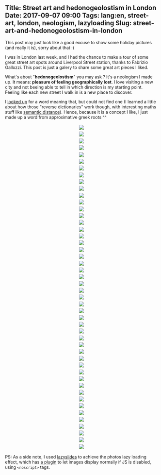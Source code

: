 Title: Street art and hedonogeolostism in London
Date: 2017-09-07 09:00
Tags: lang:en, street-art, london, neologism, lazyloading
Slug: street-art-and-hedonogeolostism-in-london
---

This post may just look like a good excuse to show some holiday pictures (and really it is), sorry about that :)

I was in London last week, and I had the chance to make a tour of some great street art spots around Liverpool Street station, thanks to Fabrizio Gallozzi.
This post is just a galery to share some great art pieces I liked.

What's about "**hedonogeolostism**" you may ask ? It's a neologism I made up.
It means: **pleasure of feeling geographically lost**.
I love visiting a new city and not beeing able to tell in which direction is my starting point.
Feeling like each new street I walk in is a new place to discover.

I [looked up](https://www.onelook.com/thesaurus/?s=pleasure%20of%20feeling%20geographically%20lost) for a word meaning that, but could not find one
(I learned a little about how those "reverse dictionaries" work though, with interesting maths stuff like [semantic distance](https://en.wikipedia.org/wiki/Semantic_similarity)).
Hence, because it is a concept I like, I just made up a word from approximative greek roots ^^

<div class="lazyload" data-noscript=""><noscript><img src="images/2017/09/p1050890.JPG"></noscript></div>

<div class="lazyload" data-noscript=""><noscript><img src="images/2017/09/p1050889.JPG"></noscript></div>

<div class="lazyload" data-noscript=""><noscript><img src="images/2017/09/p1050891.JPG"></noscript></div>

<div class="lazyload" data-noscript=""><noscript><img src="images/2017/09/p1050896.JPG"></noscript></div>

<div class="lazyload" data-noscript=""><noscript><img src="images/2017/09/p1050901.JPG"></noscript></div>

<div class="lazyload" data-noscript=""><noscript><img src="images/2017/09/p1050903.JPG"></noscript></div>

<div class="lazyload" data-noscript=""><noscript><img src="images/2017/09/p1050904.JPG"></noscript></div>

<div class="lazyload" data-noscript=""><noscript><img src="images/2017/09/p1050906.JPG"></noscript></div>

<div class="lazyload" data-noscript=""><noscript><img src="images/2017/09/p1050908.JPG"></noscript></div>

<div class="lazyload" data-noscript=""><noscript><img src="images/2017/09/p1050912.JPG"></noscript></div>

<div class="lazyload" data-noscript=""><noscript><img src="images/2017/09/p1050915.JPG"></noscript></div>

<div class="lazyload" data-noscript=""><noscript><img src="images/2017/09/p1050917.JPG"></noscript></div>

<div class="lazyload" data-noscript=""><noscript><img src="images/2017/09/p1050921.JPG"></noscript></div>

<div class="lazyload" data-noscript=""><noscript><img src="images/2017/09/p1050922.JPG"></noscript></div>

<div class="lazyload" data-noscript=""><noscript><img src="images/2017/09/p1050923.JPG"></noscript></div>

<div class="lazyload" data-noscript=""><noscript><img src="images/2017/09/p1050926.JPG"></noscript></div>

<div class="lazyload" data-noscript=""><noscript><img src="images/2017/09/p1050927.JPG"></noscript></div>

<div class="lazyload" data-noscript=""><noscript><img src="images/2017/09/p1050928.JPG"></noscript></div>

<div class="lazyload" data-noscript=""><noscript><img src="images/2017/09/p1050929.JPG"></noscript></div>

<div class="lazyload" data-noscript=""><noscript><img src="images/2017/09/p1050930.JPG"></noscript></div>

<div class="lazyload" data-noscript=""><noscript><img src="images/2017/09/p1050937.JPG"></noscript></div>

<div class="lazyload" data-noscript=""><noscript><img src="images/2017/09/p1050942.JPG"></noscript></div>

<div class="lazyload" data-noscript=""><noscript><img src="images/2017/09/p1050953.JPG"></noscript></div>

<div class="lazyload" data-noscript=""><noscript><img src="images/2017/09/p1050963.JPG"></noscript></div>

<div class="lazyload" data-noscript=""><noscript><img src="images/2017/09/p1050965.JPG"></noscript></div>

<div class="lazyload" data-noscript=""><noscript><img src="images/2017/09/p1050966.JPG"></noscript></div>

<div class="lazyload" data-noscript=""><noscript><img src="images/2017/09/p1050967.JPG"></noscript></div>

<div class="lazyload" data-noscript=""><noscript><img src="images/2017/09/p1050968.JPG"></noscript></div>

<div class="lazyload" data-noscript=""><noscript><img src="images/2017/09/p1050970.JPG"></noscript></div>

<div class="lazyload" data-noscript=""><noscript><img src="images/2017/09/p1050971.JPG"></noscript></div>

<div class="lazyload" data-noscript=""><noscript><img src="images/2017/09/p1050972.JPG"></noscript></div>

<div class="lazyload" data-noscript=""><noscript><img src="images/2017/09/p1050974.JPG"></noscript></div>

<div class="lazyload" data-noscript=""><noscript><img src="images/2017/09/p1050976.JPG"></noscript></div>

<div class="lazyload" data-noscript=""><noscript><img src="images/2017/09/p1050977.JPG"></noscript></div>

<div class="lazyload" data-noscript=""><noscript><img src="images/2017/09/p1050978.JPG"></noscript></div>

<div class="lazyload" data-noscript=""><noscript><img src="images/2017/09/p1050979.JPG"></noscript></div>

<div class="lazyload" data-noscript=""><noscript><img src="images/2017/09/p1050980.JPG"></noscript></div>

<div class="lazyload" data-noscript=""><noscript><img src="images/2017/09/p1050981.JPG"></noscript></div>

<div class="lazyload" data-noscript=""><noscript><img src="images/2017/09/p1050982.JPG"></noscript></div>

<div class="lazyload" data-noscript=""><noscript><img src="images/2017/09/p1050983.JPG"></noscript></div>

<div class="lazyload" data-noscript=""><noscript><img src="images/2017/09/p1050984.JPG"></noscript></div>

<div class="lazyload" data-noscript=""><noscript><img src="images/2017/09/p1050988.JPG"></noscript></div>

<div class="lazyload" data-noscript=""><noscript><img src="images/2017/09/p1050990.JPG"></noscript></div>

<div class="lazyload" data-noscript=""><noscript><img src="images/2017/09/p1050991.JPG"></noscript></div>

<div class="lazyload" data-noscript=""><noscript><img src="images/2017/09/p1050994.JPG"></noscript></div>

<div class="lazyload" data-noscript=""><noscript><img src="images/2017/09/p1050996.JPG"></noscript></div>

<div class="lazyload" data-noscript=""><noscript><img src="images/2017/09/p1050997.JPG"></noscript></div>

<div class="lazyload" data-noscript=""><noscript><img src="images/2017/09/p1050998.JPG"></noscript></div>


PS: As a side note, I used [lazyslides](//afarkas.github.io/lazysizes) to achieve the photos lazy loading effect,
which has [a plugin](https://github.com/aFarkas/lazysizes/tree/master/plugins/noscript) to let images display normally if JS is disabled,
using `<noscript>` tags.



<style>
img {
    max-height: 80vh;
}
.lazyload, .lazyloaded {
    padding: .2rem;
    display: flex;
    justify-content: center;
    align-items: center;
}
.lazyloading {
    opacity: 0;
}
.lazyloaded {
    opacity: 1;
    transition: opacity 300ms;
}
</style>
<script src="images/lazysizes-4.0.0-rc3.min.js" async=""></script>
<script src="images/lazysizes-4.0.0-rc3.noscript.min.js" async=""></script>
